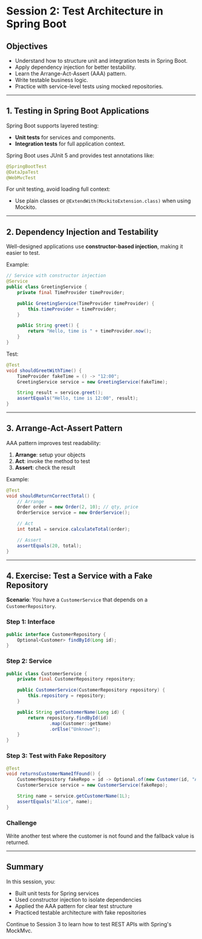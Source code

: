# Session 2: Test Architecture in Spring Boot

## Objectives

- Understand how to structure unit and integration tests in Spring Boot.
- Apply dependency injection for better testability.
- Learn the Arrange-Act-Assert (AAA) pattern.
- Write testable business logic.
- Practice with service-level tests using mocked repositories.

---

## 1. Testing in Spring Boot Applications

Spring Boot supports layered testing:
- **Unit tests** for services and components.
- **Integration tests** for full application context.

Spring Boot uses JUnit 5 and provides test annotations like:
```java
@SpringBootTest
@DataJpaTest
@WebMvcTest
```

For unit testing, avoid loading full context:
- Use plain classes or `@ExtendWith(MockitoExtension.class)` when using Mockito.

---

## 2. Dependency Injection and Testability

Well-designed applications use **constructor-based injection**, making it easier to test.

Example:
```java
// Service with constructor injection
@Service
public class GreetingService {
    private final TimeProvider timeProvider;

    public GreetingService(TimeProvider timeProvider) {
        this.timeProvider = timeProvider;
    }

    public String greet() {
        return "Hello, time is " + timeProvider.now();
    }
}
```

Test:
```java
@Test
void shouldGreetWithTime() {
    TimeProvider fakeTime = () -> "12:00";
    GreetingService service = new GreetingService(fakeTime);

    String result = service.greet();
    assertEquals("Hello, time is 12:00", result);
}
```

---

## 3. Arrange-Act-Assert Pattern

AAA pattern improves test readability:
1. **Arrange**: setup your objects
2. **Act**: invoke the method to test
3. **Assert**: check the result

Example:
```java
@Test
void shouldReturnCorrectTotal() {
    // Arrange
    Order order = new Order(2, 10); // qty, price
    OrderService service = new OrderService();

    // Act
    int total = service.calculateTotal(order);

    // Assert
    assertEquals(20, total);
}
```

---

## 4. Exercise: Test a Service with a Fake Repository

**Scenario**: You have a `CustomerService` that depends on a `CustomerRepository`.

### Step 1: Interface

```java
public interface CustomerRepository {
    Optional<Customer> findById(Long id);
}
```

### Step 2: Service

```java
public class CustomerService {
    private final CustomerRepository repository;

    public CustomerService(CustomerRepository repository) {
        this.repository = repository;
    }

    public String getCustomerName(Long id) {
        return repository.findById(id)
                .map(Customer::getName)
                .orElse("Unknown");
    }
}
```

### Step 3: Test with Fake Repository

```java
@Test
void returnsCustomerNameIfFound() {
    CustomerRepository fakeRepo = id -> Optional.of(new Customer(id, "Alice"));
    CustomerService service = new CustomerService(fakeRepo);

    String name = service.getCustomerName(1L);
    assertEquals("Alice", name);
}
```

### Challenge

Write another test where the customer is not found and the fallback value is returned.

---

## Summary

In this session, you:
- Built unit tests for Spring services
- Used constructor injection to isolate dependencies
- Applied the AAA pattern for clear test structure
- Practiced testable architecture with fake repositories

Continue to Session 3 to learn how to test REST APIs with Spring's MockMvc.
